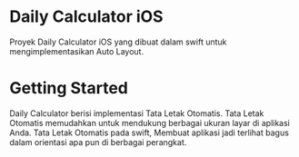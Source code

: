 # Daily Calculator iOS
Proyek Daily Calculator iOS yang dibuat dalam swift untuk mengimplementasikan Auto Layout.

# Getting Started
Daily Calculator berisi implementasi Tata Letak Otomatis. Tata Letak Otomatis memudahkan untuk mendukung berbagai ukuran layar di aplikasi Anda. Tata Letak Otomatis pada swift, Membuat aplikasi jadi terlihat bagus dalam orientasi apa pun di berbagai perangkat. 
